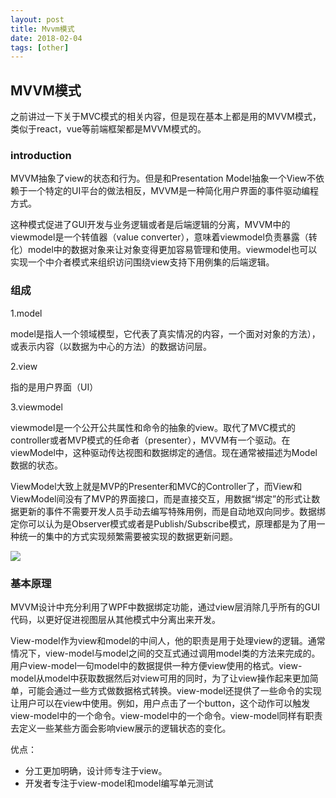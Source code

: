 ```yaml
---
layout: post
title: Mvvm模式
date: 2018-02-04
tags: [other]
---
```


## MVVM模式

之前讲过一下关于MVC模式的相关内容，但是现在基本上都是用的MVVM模式，类似于react，vue等前端框架都是MVVM模式的。

### introduction

MVVM抽象了view的状态和行为。但是和Presentation Model抽象一个View不依赖于一个特定的UI平台的做法相反，MVVM是一种简化用户界面的事件驱动编程方式。

这种模式促进了GUI开发与业务逻辑或者是后端逻辑的分离，MVVM中的viewmodel是一个转值器（value converter），意味着viewmodel负责暴露（转化）model中的数据对象来让对象变得更加容易管理和使用。viewmodel也可以实现一个中介者模式来组织访问围绕view支持下用例集的后端逻辑。

### 组成

1.model

model是指人一个领域模型，它代表了真实情况的内容，一个面对对象的方法），或表示内容（以数据为中心的方法）的数据访问层。

2.view

指的是用户界面（UI）

3.viewmodel 

viewmodel是一个公开公共属性和命令的抽象的view。取代了MVC模式的controller或者MVP模式的任命者（presenter），MVVM有一个驱动。在viewModel中，这种驱动传达视图和数据绑定的通信。现在通常被描述为Model数据的状态。

ViewModel大致上就是MVP的Presenter和MVC的Controller了，而View和ViewModel间没有了MVP的界面接口，而是直接交互，用数据“绑定”的形式让数据更新的事件不需要开发人员手动去编写特殊用例，而是自动地双向同步。数据绑定你可以认为是Observer模式或者是Publish/Subscribe模式，原理都是为了用一种统一的集中的方式实现频繁需要被实现的数据更新问题。

<img src="http://outu8mec9.bkt.clouddn.com/blog2.png">

### 基本原理

MVVM设计中充分利用了WPF中数据绑定功能，通过view层消除几乎所有的GUI代码，以更好促进视图层从其他模式中分离出来开发。

View-model作为view和model的中间人，他的职责是用于处理view的逻辑。通常情况下，view-model与model之间的交互式通过调用model类的方法来完成的。用户view-model一句model中的数据提供一种方便view使用的格式。view-model从model中获取数据然后对view可用的同时，为了让view操作起来更加简单，可能会通过一些方式做数据格式转换。view-model还提供了一些命令的实现让用户可以在view中使用。例如，用户点击了一个button，这个动作可以触发view-model中的一个命令。view-model中的一个命令。view-model同样有职责去定义一些某些方面会影响view展示的逻辑状态的变化。

优点：

- 分工更加明确，设计师专注于view。
- 开发者专注于view-model和model编写单元测试

